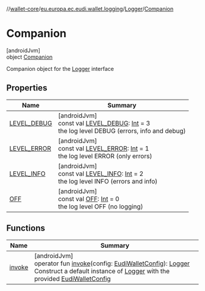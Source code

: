 //[wallet-core](../../../../index.md)/[eu.europa.ec.eudi.wallet.logging](../../index.md)/[Logger](../index.md)/[Companion](index.md)

# Companion

[androidJvm]\
object [Companion](index.md)

Companion object for the [Logger](../index.md) interface

## Properties

| Name | Summary |
|---|---|
| [LEVEL_DEBUG](-l-e-v-e-l_-d-e-b-u-g.md) | [androidJvm]<br>const val [LEVEL_DEBUG](-l-e-v-e-l_-d-e-b-u-g.md): [Int](https://kotlinlang.org/api/latest/jvm/stdlib/kotlin-stdlib/kotlin/-int/index.html) = 3<br>the log level DEBUG (errors, info and debug) |
| [LEVEL_ERROR](-l-e-v-e-l_-e-r-r-o-r.md) | [androidJvm]<br>const val [LEVEL_ERROR](-l-e-v-e-l_-e-r-r-o-r.md): [Int](https://kotlinlang.org/api/latest/jvm/stdlib/kotlin-stdlib/kotlin/-int/index.html) = 1<br>the log level ERROR (only errors) |
| [LEVEL_INFO](-l-e-v-e-l_-i-n-f-o.md) | [androidJvm]<br>const val [LEVEL_INFO](-l-e-v-e-l_-i-n-f-o.md): [Int](https://kotlinlang.org/api/latest/jvm/stdlib/kotlin-stdlib/kotlin/-int/index.html) = 2<br>the log level INFO (errors and info) |
| [OFF](-o-f-f.md) | [androidJvm]<br>const val [OFF](-o-f-f.md): [Int](https://kotlinlang.org/api/latest/jvm/stdlib/kotlin-stdlib/kotlin/-int/index.html) = 0<br>the log level OFF (no logging) |

## Functions

| Name | Summary |
|---|---|
| [invoke](invoke.md) | [androidJvm]<br>operator fun [invoke](invoke.md)(config: [EudiWalletConfig](../../../eu.europa.ec.eudi.wallet/-eudi-wallet-config/index.md)): [Logger](../index.md)<br>Construct a default instance of [Logger](../index.md) with the provided [EudiWalletConfig](../../../eu.europa.ec.eudi.wallet/-eudi-wallet-config/index.md) |
